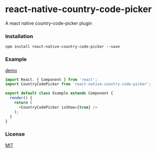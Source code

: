 # react-native-country-code-picker

A react native country-code-picker plugin

### Installation

`npm install react-native-country-code-picker --save`

### Example

[demo](https://wx3.sinaimg.cn/mw690/83509bcely1fnys0yqzsng20eg0pshe1.gif)

```javascript
import React, { Component } from 'react';
import CountryCodePicker from 'react-native-country-code-picker';

export default class Example extends Component {
  render() {
    return (
      <CountryCodePicker isShow={true} />
    );
  }
}
```

### License

[MIT](LICENSE)
